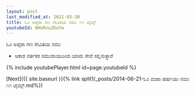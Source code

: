 ```yaml
---
layout: post
last_modified_at: 2021-03-30
title: ಓಂ ಅಪ್ಸರಾ ಗಣ ಸೇವಿತಯ ನಮಃ ೧೧ ಟೈಮ್ಸ್
youtubeId: NHoRnuZKoYw
---
```

 
 
 ಓಂ ಅಪ್ಸರಾ ಗಣ ಸೇವಿತಯ ನಮಃ  
 
 -  ಆಕಾಶ ನರ್ತಕರ ಸಮುದಾಯದಿಂದ ಯಾರು ಸೇವೆ ಸಲ್ಲಿಸುತ್ತಾರೆ 
 
  
 
  
 
 
 
 
 
 


{% include youtubePlayer.html id=page.youtubeId %}
 
[Next]({{ site.baseurl }}{% link  split1/_posts/2014-06-21-ಓಂ ಮಹಾ ಹರ್ಷಯಃ ನಮಃ ೧೧ ಟೈಮ್ಸ್.md%})
 
